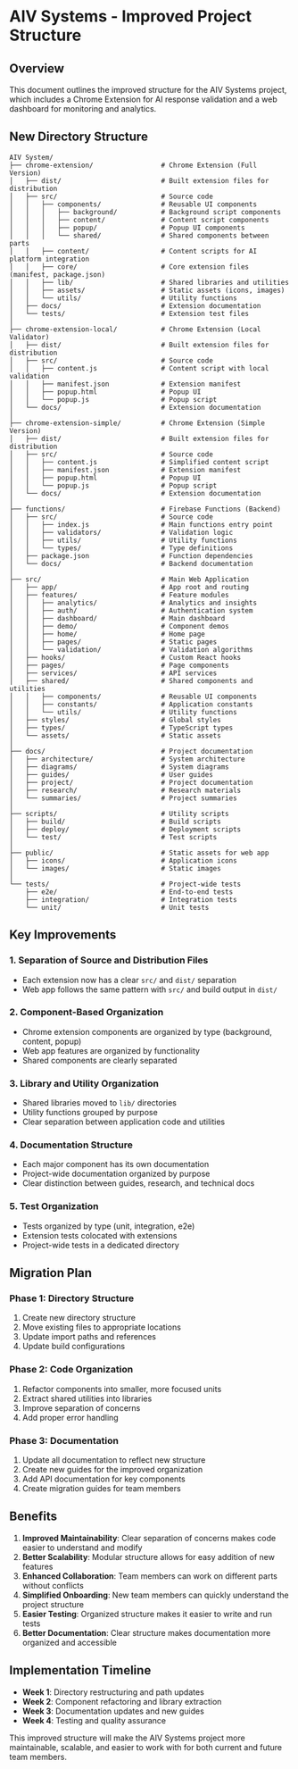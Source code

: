 # AIV Systems - Improved Project Structure

## Overview
This document outlines the improved structure for the AIV Systems project, which includes a Chrome Extension for AI response validation and a web dashboard for monitoring and analytics.

## New Directory Structure

```
AIV System/
├── chrome-extension/                 # Chrome Extension (Full Version)
│   ├── dist/                         # Built extension files for distribution
│   ├── src/                          # Source code
│   │   ├── components/               # Reusable UI components
│   │   │   ├── background/           # Background script components
│   │   │   ├── content/              # Content script components
│   │   │   ├── popup/                # Popup UI components
│   │   │   └── shared/               # Shared components between parts
│   │   ├── content/                  # Content scripts for AI platform integration
│   │   ├── core/                     # Core extension files (manifest, package.json)
│   │   ├── lib/                      # Shared libraries and utilities
│   │   ├── assets/                   # Static assets (icons, images)
│   │   └── utils/                    # Utility functions
│   ├── docs/                         # Extension documentation
│   └── tests/                        # Extension test files
│
├── chrome-extension-local/           # Chrome Extension (Local Validator)
│   ├── dist/                         # Built extension files for distribution
│   ├── src/                          # Source code
│   │   ├── content.js                # Content script with local validation
│   │   ├── manifest.json             # Extension manifest
│   │   ├── popup.html                # Popup UI
│   │   └── popup.js                  # Popup script
│   └── docs/                         # Extension documentation
│
├── chrome-extension-simple/          # Chrome Extension (Simple Version)
│   ├── dist/                         # Built extension files for distribution
│   ├── src/                          # Source code
│   │   ├── content.js                # Simplified content script
│   │   ├── manifest.json             # Extension manifest
│   │   ├── popup.html                # Popup UI
│   │   └── popup.js                  # Popup script
│   └── docs/                         # Extension documentation
│
├── functions/                        # Firebase Functions (Backend)
│   ├── src/                          # Source code
│   │   ├── index.js                  # Main functions entry point
│   │   ├── validators/               # Validation logic
│   │   ├── utils/                    # Utility functions
│   │   └── types/                    # Type definitions
│   ├── package.json                  # Function dependencies
│   └── docs/                         # Backend documentation
│
├── src/                              # Main Web Application
│   ├── app/                          # App root and routing
│   ├── features/                     # Feature modules
│   │   ├── analytics/                # Analytics and insights
│   │   ├── auth/                     # Authentication system
│   │   ├── dashboard/                # Main dashboard
│   │   ├── demo/                     # Component demos
│   │   ├── home/                     # Home page
│   │   ├── pages/                    # Static pages
│   │   └── validation/               # Validation algorithms
│   ├── hooks/                        # Custom React hooks
│   ├── pages/                        # Page components
│   ├── services/                     # API services
│   ├── shared/                       # Shared components and utilities
│   │   ├── components/               # Reusable UI components
│   │   ├── constants/                # Application constants
│   │   └── utils/                    # Utility functions
│   ├── styles/                       # Global styles
│   ├── types/                        # TypeScript types
│   └── assets/                       # Static assets
│
├── docs/                             # Project documentation
│   ├── architecture/                 # System architecture
│   ├── diagrams/                     # System diagrams
│   ├── guides/                       # User guides
│   ├── project/                      # Project documentation
│   ├── research/                     # Research materials
│   └── summaries/                    # Project summaries
│
├── scripts/                          # Utility scripts
│   ├── build/                        # Build scripts
│   ├── deploy/                       # Deployment scripts
│   └── test/                         # Test scripts
│
├── public/                           # Static assets for web app
│   ├── icons/                        # Application icons
│   └── images/                       # Static images
│
└── tests/                            # Project-wide tests
    ├── e2e/                          # End-to-end tests
    ├── integration/                  # Integration tests
    └── unit/                         # Unit tests
```

## Key Improvements

### 1. Separation of Source and Distribution Files
- Each extension now has a clear `src/` and `dist/` separation
- Web app follows the same pattern with `src/` and build output in `dist/`

### 2. Component-Based Organization
- Chrome extension components are organized by type (background, content, popup)
- Web app features are organized by functionality
- Shared components are clearly separated

### 3. Library and Utility Organization
- Shared libraries moved to `lib/` directories
- Utility functions grouped by purpose
- Clear separation between application code and utilities

### 4. Documentation Structure
- Each major component has its own documentation
- Project-wide documentation organized by purpose
- Clear distinction between guides, research, and technical docs

### 5. Test Organization
- Tests organized by type (unit, integration, e2e)
- Extension tests colocated with extensions
- Project-wide tests in a dedicated directory

## Migration Plan

### Phase 1: Directory Structure
1. Create new directory structure
2. Move existing files to appropriate locations
3. Update import paths and references
4. Update build configurations

### Phase 2: Code Organization
1. Refactor components into smaller, more focused units
2. Extract shared utilities into libraries
3. Improve separation of concerns
4. Add proper error handling

### Phase 3: Documentation
1. Update all documentation to reflect new structure
2. Create new guides for the improved organization
3. Add API documentation for key components
4. Create migration guides for team members

## Benefits

1. **Improved Maintainability**: Clear separation of concerns makes code easier to understand and modify
2. **Better Scalability**: Modular structure allows for easy addition of new features
3. **Enhanced Collaboration**: Team members can work on different parts without conflicts
4. **Simplified Onboarding**: New team members can quickly understand the project structure
5. **Easier Testing**: Organized structure makes it easier to write and run tests
6. **Better Documentation**: Clear structure makes documentation more organized and accessible

## Implementation Timeline

- **Week 1**: Directory restructuring and path updates
- **Week 2**: Component refactoring and library extraction
- **Week 3**: Documentation updates and new guides
- **Week 4**: Testing and quality assurance

This improved structure will make the AIV Systems project more maintainable, scalable, and easier to work with for both current and future team members.